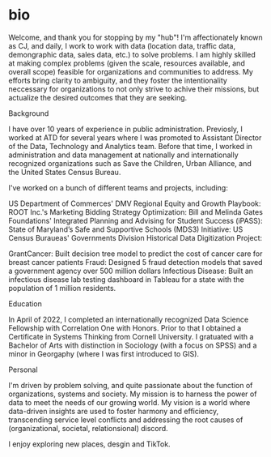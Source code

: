 # bio

Welcome, and thank you for stopping by my "hub"! I'm affectionately known as CJ, and daily, I work to work with data (location data, traffic data, demongraphic data, sales data, etc.) to solve problems. I am highly skilled at making complex problems (given the scale, resources available, and overall scope) feasible for organizations and communities to address. My efforts bring clarity to ambiguity, and they foster the intentionality neccessary for organizations to not only strive to achive their missions, but actualize the desired outcomes that they are seeking.

Background

I have over 10 years of experience in public administration. Previosly, I worked at ATD for several years where I was promoted to Assistant Director of the Data, Technology and Analytics team. Before that time, I worked in administration and data management at nationally and internationally recognized organizations such as Save the Children, Urban Alliance, and the United States Census Bureau. 

I've worked on a bunch of different teams and projects, including:

US Department of Commerces' DMV Regional Equity and Growth Playbook:
ROOT Inc.'s Marketing Bidding Strategy Optimization:
Bill and Melinda Gates Foundations' Integrated Planning and Advising for Student Success (iPASS): 
State of Maryland’s Safe and Supportive Schools (MDS3) Initiative: 
US Census Buraueas' Governments Division Historical Data Digitization Project:

GrantCancer: Built decision tree model to predict the cost of cancer care for breast cancer patients
Fraud: Designed 5 fraud detection models that saved a government agency over 500 million dollars
Infectious Disease: Built an infectious disease lab testing dashboard in Tableau for a state with the population of 1 million residents.

Education

In April of 2022, I completed an internationally recognized Data Science Fellowship with Correlation One with Honors. Prior to that I obtained a Certificate in Systems Thinking from Cornell University. I gratuated with a Bachelor of Arts with distinction in Sociology (with a focus on SPSS) and a minor in Georgaphy (where I was first introduced to GIS).

Personal

I'm driven by problem solving, and quite passionate about the function of organizations, systems and society. My mission is to harness the power of data to meet the needs of our growing world. My vision is a world where data-driven insights are used to foster harmony and efficiency, transcending service level conflicts and addressing the root causes of (organizational, societal, relationsional) discord.

I enjoy exploring new places, desgin and TikTok.

